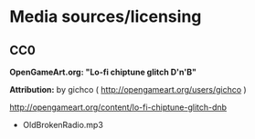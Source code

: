 # Media sources/licensing

## CC0

**OpenGameArt.org: "Lo-fi chiptune glitch D'n'B"**

**Attribution:**
by gichco ( http://opengameart.org/users/gichco )

http://opengameart.org/content/lo-fi-chiptune-glitch-dnb

* OldBrokenRadio.mp3
